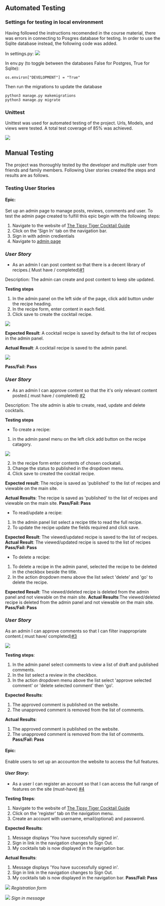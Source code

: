 ## Automated Testing
### Settings for testing in local environment
Having followed the instructions recomended in the course material, there was errors in connecting to Posgres database for testing. In order to use the Sqlite database instead, the following code was added.

In settings.py:
![](documentation/test-screenshots/data-base.png)


In env.py (to toggle between the databases False for Postgres, True for Sqlite):
```
os.environ["DEVELOPMENT"] = "True"
```
Then run the migrations to update the database
```
python3 manage.py makemigrations
python3 manage.py migrate
```

### Unittest
Unittest was used for automated testing of the project. Urls, Models, and views were tested. A total test coverage of 85% was achieved.

![](documentation/test-screenshots/coverage-report.png)

## Manual Testing
The project was thoroughly tested by the developer and multiple user from friends and family members. Following User stories created the steps and results are as follows.

### Testing User Stories
#### Epic: 
Set up an admin page to manage posts, reviews, comments and user.
To test the admin page created to fulfill this epic begin with the following steps:
1. Navigate to the website of [The Tipsy Tiger Cocktail Guide](https://the-tipsy-tiger.herokuapp.com/)
2. Click on the 'Sign In' tab on the navigation bar.
3. Sign in with admin credientials
4. Navigate to [admin page](https://the-tipsy-tiger.herokuapp.com/admin)

### *User Story*
* As an admin I can post content so that there is a decent library of recipes.( Must have / completed)[#1](https://github.com/Charte-dot/The-Tipsy-Tiger-cg/issues/1)

Description: The admin can create and post content to keep site updated.

**Testing steps**
1. In the admin panel on the left side of the page, click add button under the recipe heading.
2. In the recipe form, enter content in each field.
3. Click save to create the cocktail recipe.

![](documentation/User-story-ss/admin-ss.png)

**Expected Result**: A cocktail recipe is saved by default to the list of recipes in the admin panel.

**Actual Result**: A cocktail recipe is saved to the admin panel.

![](documentation/User-story-ss/admin-ss2.png)

**Pass/Fail: Pass**

### *User Story*
* As an admin I can approve content so that the it's only relevant content posted.( must have / completed)
[#2](https://github.com/Charte-dot/The-Tipsy-Tiger-cg/issues/2)

Description: The site admin is able to create, read, update and delete cocktails.

**Testing steps**
* To create a recipe:
1. in the admin panel menu on the left click add button on the recipe catagory.

![](documentation/User-story-ss/admin-ss3.png)

2. In the recipe form enter contents of chosen cockatail.
3. Change the status to published in the dropdown menu.
4. Click save to created the cocktail recipe.

**Expected result**: The recipe is saved as 'published' to the list of recipes and viewable on the main site.

**Actual Results**: The recipe is saved as 'published' to the list of recipes and viewable on the main site.
**Pass/Fail: Pass**

* To read/update a recipe:

1. In the admin panel list select a recipe title to read the full recipe.
2. To update the recipe update the fields required and click save.

**Expected Result**: The viewed/updated recipe is saved to the list of recipes.
**Actual Result**: The viewed/updated recipe is saved to the list of recipes
**Pass/Fail: Pass**

* To delete a recipe:
1. To delete a recipe in the admin panel, selected the recipe to be deleted in the checkbox beside the title.
2. In the action dropdown menu above the list select 'delete' and 'go' to delete the recipe.

**Expected Result**: The viewed/deleted recipe is deleted from the admin panel and not viewable on the main site.
**Actual Results**:The viewed/deleted recipe is deleted from the admin panel and not viewable on the main site.
**Pass/Fail: Pass**

### *User Story*
As an admin I can approve comments so that I can filter inappropriate content.( must have/ completed)[#3](https://github.com/Charte-dot/The-Tipsy-Tiger-cg/issues/3)

![](documentation/User-story-ss/verified-content.png)

**Testing steps**:
1. In the admin panel select comments to view a list of draft and published comments.
2. In the list select a review in the checkbox.
3. In the action dropdown menu above the list select 'approve selected comment' or 'delete selected comment' then 'go'.

**Expected Results**:
1. The approved comment is published on the website.
2. The unapproved comment is removed from the list of comments.

**Actual Results**: 
1. The approved comment is published on the website.
2. The unapproved comment is removed from the list of comments.
**Pass/Fail: Pass**

#### Epic: 
Enable users to set up an accounton the website to access the full features.
#### *User Story*:
* As a user I can register an account so that I can access the full range of features on the site (must-have)
[#4](https://github.com/Charte-dot/The-Tipsy-Tiger-cg/issues/4)

**Testing Steps**:
1.  Navigate to the website of [The Tipsy Tiger Cocktail Guide](https://the-tipsy-tiger.herokuapp.com/)
2. Click on the 'register' tab on the navigation menu.
3. Create an account with username, email(optional) and password.

**Expected Results**:
1. Message displays 'You have successfully signed in'.
2. Sign in link in the navigation changes to Sign Out.
3. My cocktails tab is now displayed in the navigation bar.

**Actual Results**: 
1. Message displays 'You have successfully signed in'.
2. Sign in link in the navigation changes to Sign Out.
3. My cocktails tab is now displayed in the navigation bar.
**Pass/Fail: Pass**

![](documentation/User-story-ss/register-form.png)
*Registration form*

![](documentation/User-story-ss/sign-in-pop.png)
*Sign in message*


